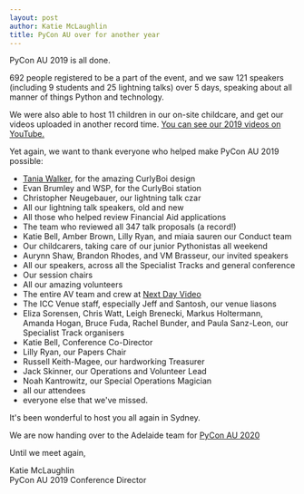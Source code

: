 ```yaml
---
layout: post
author: Katie McLaughlin
title: PyCon AU over for another year
---
```


PyCon AU 2019 is all done. 

692 people registered to be a part of the event, and we saw 121 speakers (including 9 students and 25 lightning talks) over 5 days, speaking about all manner of things Python and technology. 

We were also able to host 11 children in our on-site childcare, and get our videos uploaded in another record time. [You can see our 2019 videos on YouTube.](https://www.youtube.com/playlist?list=PLs4CJRBY5F1LKqauI3V4E_xflt6Gow611)

Yet again, we want to thank everyone who helped make PyCon AU 2019 possible: 

 - [Tania Walker](https://www.taniawalker.com/), for the amazing CurlyBoi design
 - Evan Brumley and WSP, for the CurlyBoi station
 - Christopher Neugebauer, our lightning talk czar
 - All our lightning talk speakers, old and new
 - All those who helped review Financial Aid applications
 - The team who reviewed all 347 talk proposals (a record!)
 - Katie Bell, Amber Brown, Lilly Ryan, and miaia sauren our Conduct team
 - Our childcarers, taking care of our junior Pythonistas all weekend
 - Aurynn Shaw, Brandon Rhodes, and VM Brasseur, our invited speakers
 - All our speakers, across all the Specialist Tracks and general conference
 - Our session chairs
 - All our amazing volunteers
 - The entire AV team and crew at [Next Day Video](https://nextdayvideo.com/)
 - The ICC Venue staff, especially Jeff and Santosh, our venue liasons
 - Eliza Sorensen, Chris Watt, Leigh Brenecki, Markus Holtermann, Amanda Hogan, Bruce Fuda, Rachel Bunder, and Paula Sanz-Leon, our Specialist Track organisers
 - Katie Bell, Conference Co-Director
 - Lilly Ryan, our Papers Chair
 - Russell Keith-Magee, our hardworking Treasurer
 - Jack Skinner, our Operations and Volunteer Lead
 - Noah Kantrowitz, our Special Operations Magician
 - all our attendees
 - everyone else that we've missed.


It's been wonderful to host you all again in Sydney. 

We are now handing over to the Adelaide team for [PyCon AU 2020](https://2020.pycon.org.au/)

Until we meet again, 


Katie McLaughlin
<br>PyCon AU 2019 Conference Director

